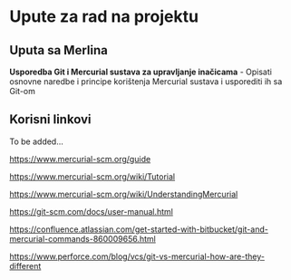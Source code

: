 # Upute za rad na projektu

## Uputa sa Merlina
**Usporedba Git i Mercurial sustava za upravljanje inačicama** - Opisati osnovne
naredbe i principe korištenja Mercurial sustava i usporediti ih sa Git-om


## Korisni linkovi
To be added...

https://www.mercurial-scm.org/guide

https://www.mercurial-scm.org/wiki/Tutorial

https://www.mercurial-scm.org/wiki/UnderstandingMercurial

https://git-scm.com/docs/user-manual.html

https://confluence.atlassian.com/get-started-with-bitbucket/git-and-mercurial-commands-860009656.html

https://www.perforce.com/blog/vcs/git-vs-mercurial-how-are-they-different
